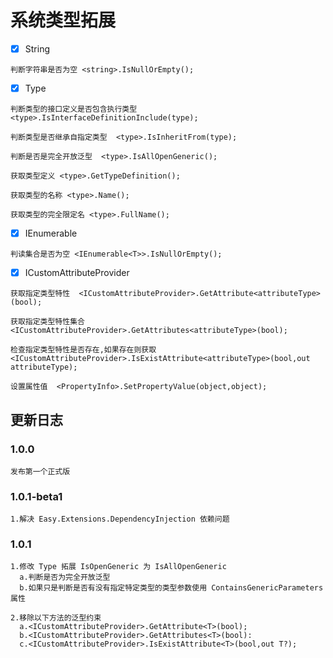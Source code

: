 # 系统类型拓展

- [x] String

~~~text
判断字符串是否为空 <string>.IsNullOrEmpty();
~~~

- [x] Type

~~~text
判断类型的接口定义是否包含执行类型  <type>.IsInterfaceDefinitionInclude(type);

判断类型是否继承自指定类型  <type>.IsInheritFrom(type);

判断是否是完全开放泛型  <type>.IsAllOpenGeneric();

获取类型定义 <type>.GetTypeDefinition();

获取类型的名称 <type>.Name();

获取类型的完全限定名 <type>.FullName();
~~~

- [x] IEnumerable<T>

~~~text
判读集合是否为空 <IEnumerable<T>>.IsNullOrEmpty();
~~~

- [x] ICustomAttributeProvider

~~~text
获取指定类型特性  <ICustomAttributeProvider>.GetAttribute<attributeType>(bool);

获取指定类型特性集合  <ICustomAttributeProvider>.GetAttributes<attributeType>(bool);

检查指定类型特性是否存在,如果存在则获取 <ICustomAttributeProvider>.IsExistAttribute<attributeType>(bool,out attributeType);

设置属性值  <PropertyInfo>.SetPropertyValue(object,object);
~~~

## 更新日志

### 1.0.0

~~~text
发布第一个正式版
~~~

### 1.0.1-beta1

~~~text
1.解决 Easy.Extensions.DependencyInjection 依赖问题
~~~

### 1.0.1

~~~text
1.修改 Type 拓展 IsOpenGeneric 为 IsAllOpenGeneric
  a.判断是否为完全开放泛型
  b.如果只是判断是否有没有指定特定类型的类型参数使用 ContainsGenericParameters 属性

2.移除以下方法的泛型约束
  a.<ICustomAttributeProvider>.GetAttribute<T>(bool);
  b.<ICustomAttributeProvider>.GetAttributes<T>(bool):
  c.<ICustomAttributeProvider>.IsExistAttribute<T>(bool,out T?);
~~~
